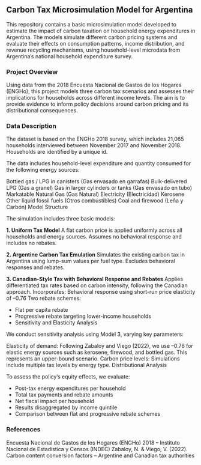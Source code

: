 ## Carbon Tax Microsimulation Model for Argentina

This repository contains a basic microsimulation model developed to estimate the impact of carbon taxation on household energy expenditures in Argentina. The models simulate different carbon pricing systems and evaluate their effects on consumption patterns, income distribution, and revenue recycling mechanisms, using household-level microdata from Argentina’s national household expenditure survey.

### Project Overview

Using data from the 2018 Encuesta Nacional de Gastos de los Hogares (ENGHo), this project models three carbon tax scenarios and assesses their implications for households across different income levels. The aim is to provide evidence to inform policy decisions around carbon pricing and its distributional consequences.

### Data Description

The dataset is based on the ENGHo 2018 survey, which includes 21,065 households interviewed between November 2017 and November 2018. Households are identified by a unique id.

The data includes household-level expenditure and quantity consumed for the following energy sources:

Bottled gas / LPG in canisters (Gas envasado en garrafas)
Bulk-delivered LPG (Gas a granel)
Gas in larger cylinders or tanks (Gas envasado en tubo)
Markatable Natural Gas (Gas Natural)
Electricity (Electricidad)
Kerosene
Other liquid fossil fuels (Otros combustibles)
Coal and firewood (Leña y Carbón)
Model Structure

The simulation includes three basic models:

**1. Uniform Tax Model**
A flat carbon price is applied uniformly across all households and energy sources.
Assumes no behavioral response and includes no rebates.

**2. Argentine Carbon Tax Emulation**
Simulates the existing carbon tax in Argentina using lump-sum values per fuel type.
Excludes behavioral responses and rebates.

**3. Canadian-Style Tax with Behavioral Response and Rebates**
Applies differentiated tax rates based on carbon intensity, following the Canadian approach.
Incorporates:
Behavioral response using short-run price elasticity of –0.76
Two rebate schemes:
- Flat per capita rebate
- Progressive rebate targeting lower-income households
- Sensitivity and Elasticity Analysis

We conduct sensitivity analysis using Model 3, varying key parameters:

Elasticity of demand: Following Zabaloy and Viego (2022), we use –0.76 for elastic energy sources such as kerosene, firewood, and bottled gas. This represents an upper-bound scenario.
Carbon price levels: Simulations include multiple tax levels by energy type.
Distributional Analysis

To assess the policy’s equity effects, we evaluate:

- Post-tax energy expenditures per household
- Total tax payments and rebate amounts
- Net fiscal impact per household
- Results disaggregated by income quintile
- Comparison between flat and progressive rebate schemes

### References

Encuesta Nacional de Gastos de los Hogares (ENGHo) 2018 – Instituto Nacional de Estadística y Censos (INDEC)
Zabaloy, N. & Viego, V. (2022). 
Carbon content conversion factors – Argentine and Canadian tax authorities
